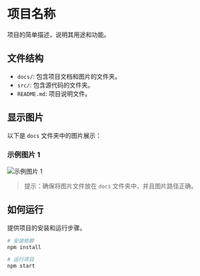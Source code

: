 # 项目名称

项目的简单描述，说明其用途和功能。

## 文件结构

- `docs/`: 包含项目文档和图片的文件夹。
- `src/`: 包含源代码的文件夹。
- `README.md`: 项目说明文件。

## 显示图片

以下是 `docs` 文件夹中的图片展示：

### 示例图片 1

![示例图片 1](docs/result.bmp)

> 提示：确保将图片文件放在 `docs` 文件夹中，并且图片路径正确。

## 如何运行

提供项目的安装和运行步骤。

```bash
# 安装依赖
npm install

# 运行项目
npm start
